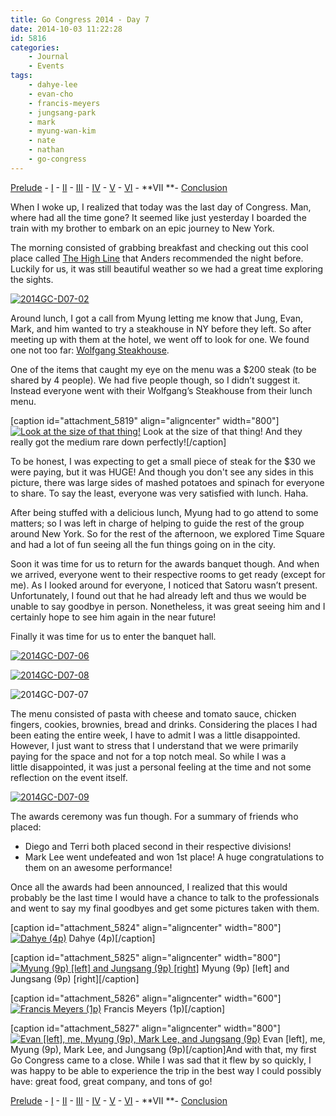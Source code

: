 ```yaml
---
title: Go Congress 2014 - Day 7
date: 2014-10-03 11:22:28
id: 5816
categories:
	- Journal
	- Events
tags:
	- dahye-lee
	- evan-cho
	- francis-meyers
	- jungsang-park
	- mark
	- myung-wan-kim
	- nate
	- nathan
	- go-congress
---
```


[Prelude](http://www.bengozen.com/go-congress-2014-prelude/ "Go Congress 2014 — Prelude") - [I](http://www.bengozen.com/go-congress-2014-day-1/ "Go Congress 2014 — Day 1") - [II](http://www.bengozen.com/go-congress-2014-day-2/ "Go Congress 2014 — Day 2") - [III](http://www.bengozen.com/go-congress-2014-day-3/ "Go Congress 2014 — Day 3") - [IV](http://www.bengozen.com/go-congress-2014-day-4/ "Go Congress 2014 — Day 4") - [V](http://www.bengozen.com/go-congress-2014-day-5/ "Go Congress 2014 — Day 5") - [VI](http://www.bengozen.com/go-congress-2014-day-6/ "Go Congress 2014 — Day 6") - **VII **- [Conclusion](http://www.bengozen.com/go-congress-2014-conclusion/ "Go Congress 2014 — Conclusion")

When I woke up, I realized that today was the last day of Congress. Man, where had all the time gone? It seemed like just yesterday I boarded the train with my brother to embark on an epic journey to New York.

The morning consisted of grabbing breakfast and checking out this cool place called [The High Line](http://www.thehighline.org/ "The High Line") that Anders recommended the night before. Luckily for us, it was still beautiful weather so we had a great time exploring the sights.

[![2014GC-D07-02](http://www.bengozen.com/wp-content/uploads/2014/10/2014GC-D07-02.jpg)](http://www.bengozen.com/wp-content/uploads/2014/10/2014GC-D07-02.jpg)

Around lunch, I got a call from Myung letting me know that Jung, Evan, Mark, and him wanted to try a steakhouse in NY before they left. So after meeting up with them at the hotel, we went off to look for one. We found one not too far: [Wolfgang Steakhouse](http://www.yelp.com/menu/wolfgangs-steakhouse-manhattan-3 "Wolfgang").

<!--more-->

One of the items that caught my eye on the menu was a $200 steak (to be shared by 4 people). We had five people though, so I didn’t suggest it. Instead everyone went with their Wolfgang’s Steakhouse from their lunch menu.

[caption id="attachment_5819" align="aligncenter" width="800"][![Look at the size of that thing!](http://www.bengozen.com/wp-content/uploads/2014/10/2014GC-D07-04.jpg)](http://www.bengozen.com/wp-content/uploads/2014/10/2014GC-D07-04.jpg) Look at the size of that thing! And they really got the medium rare down perfectly![/caption]

To be honest, I was expecting to get a small piece of steak for the $30 we were paying, but it was HUGE! And though you don't see any sides in this picture, there was large sides of mashed potatoes and spinach for everyone to share. To say the least, everyone was very satisfied with lunch. Haha.

After being stuffed with a delicious lunch, Myung had to go attend to some matters; so I was left in charge of helping to guide the rest of the group around New York. So for the rest of the afternoon, we explored Time Square and had a lot of fun seeing all the fun things going on in the city.

Soon it was time for us to return for the awards banquet though. And when we arrived, everyone went to their respective rooms to get ready (except for me). As I looked around for everyone, I noticed that Satoru wasn’t present. Unfortunately, I found out that he had already left and thus we would be unable to say goodbye in person. Nonetheless, it was great seeing him and I certainly hope to see him again in the near future!

Finally it was time for us to enter the banquet hall.

[![2014GC-D07-06](http://www.bengozen.com/wp-content/uploads/2014/10/2014GC-D07-06.jpg)](http://www.bengozen.com/wp-content/uploads/2014/10/2014GC-D07-06.jpg)

[![2014GC-D07-08](http://www.bengozen.com/wp-content/uploads/2014/10/2014GC-D07-08.jpg)](http://www.bengozen.com/wp-content/uploads/2014/10/2014GC-D07-08.jpg)

![2014GC-D07-07](http://www.bengozen.com/wp-content/uploads/2014/10/2014GC-D07-07.jpg)

The menu consisted of pasta with cheese and tomato sauce, chicken fingers, cookies, brownies, bread and drinks. Considering the places I had been eating the entire week, I have to admit I was a little disappointed. However, I just want to stress that I understand that we were primarily paying for the space and not for a top notch meal. So while I was a little disappointed, it was just a personal feeling at the time and not some reflection on the event itself.

[![2014GC-D07-09](http://www.bengozen.com/wp-content/uploads/2014/10/2014GC-D07-09.jpg)](http://www.bengozen.com/wp-content/uploads/2014/10/2014GC-D07-09.jpg)

The awards ceremony was fun though. For a summary of friends who placed:

*   Diego and Terri both placed second in their respective divisions!
*   Mark Lee went undefeated and won 1st place!
A huge congratulations to them on an awesome performance!

Once all the awards had been announced, I realized that this would probably be the last time I would have a chance to talk to the professionals and went to say my final goodbyes and get some pictures taken with them.

[caption id="attachment_5824" align="aligncenter" width="800"][![Dahye (4p)](http://www.bengozen.com/wp-content/uploads/2014/10/2014GC-D07-11.jpg)](http://www.bengozen.com/wp-content/uploads/2014/10/2014GC-D07-11.jpg) Dahye (4p)[/caption]

[caption id="attachment_5825" align="aligncenter" width="800"][![Myung (9p) [left] and Jungsang (9p) [right]](http://www.bengozen.com/wp-content/uploads/2014/10/2014GC-D07-12.jpg)](http://www.bengozen.com/wp-content/uploads/2014/10/2014GC-D07-12.jpg) Myung (9p) [left] and Jungsang (9p) [right][/caption]

[caption id="attachment_5826" align="aligncenter" width="600"][![Francis Meyers (1p)](http://www.bengozen.com/wp-content/uploads/2014/10/2014GC-D07-13.jpg)](http://www.bengozen.com/wp-content/uploads/2014/10/2014GC-D07-13.jpg) Francis Meyers (1p)[/caption]

[caption id="attachment_5827" align="aligncenter" width="800"][![Evan [left], me, Myung (9p), Mark Lee, and Jungsang (9p)](http://www.bengozen.com/wp-content/uploads/2014/10/2014GC-D07-14.jpg)](http://www.bengozen.com/wp-content/uploads/2014/10/2014GC-D07-14.jpg) Evan [left], me, Myung (9p), Mark Lee, and Jungsang (9p)[/caption]And with that, my first Go Congress came to a close. While I was sad that it flew by so quickly, I was happy to be able to experience the trip in the best way I could possibly have: great food, great company, and tons of go!

[Prelude](http://www.bengozen.com/go-congress-2014-prelude/ "Go Congress 2014 — Prelude") - [I](http://www.bengozen.com/go-congress-2014-day-1/ "Go Congress 2014 — Day 1") - [II](http://www.bengozen.com/go-congress-2014-day-2/ "Go Congress 2014 — Day 2") - [III](http://www.bengozen.com/go-congress-2014-day-3/ "Go Congress 2014 — Day 3") - [IV](http://www.bengozen.com/go-congress-2014-day-4/ "Go Congress 2014 — Day 4") - [V](http://www.bengozen.com/go-congress-2014-day-5/ "Go Congress 2014 — Day 5") - [VI](http://www.bengozen.com/go-congress-2014-day-6/ "Go Congress 2014 — Day 6") - **VII **- [Conclusion](http://www.bengozen.com/go-congress-2014-conclusion/ "Go Congress 2014 — Conclusion")